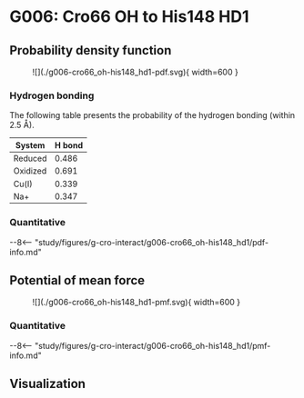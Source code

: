 # G006: Cro66 OH to His148 HD1

## Probability density function

<figure markdown>
![](./g006-cro66_oh-his148_hd1-pdf.svg){ width=600 }
</figure>

### Hydrogen bonding

The following table presents the probability of the hydrogen bonding (within 2.5 Å).

| System | H bond |
| ------ | ------ |
| Reduced | 0.486 |
| Oxidized | 0.691 |
| Cu(I) | 0.339 |
| Na+ | 0.347 |

### Quantitative

--8<-- "study/figures/g-cro-interact/g006-cro66_oh-his148_hd1/pdf-info.md"

## Potential of mean force

<figure markdown>
![](./g006-cro66_oh-his148_hd1-pmf.svg){ width=600 }
</figure>

### Quantitative

--8<-- "study/figures/g-cro-interact/g006-cro66_oh-his148_hd1/pmf-info.md"

## Visualization

<div id="reduced-view" class="mol-container"></div>
<script>
document.addEventListener('DOMContentLoaded', (event) => {
    const viewer = molstar.Viewer.create('reduced-view', {
        layoutIsExpanded: false,
        layoutShowControls: false,
        layoutShowRemoteState: false,
        layoutShowSequence: true,
        layoutShowLog: false,
        layoutShowLeftPanel: false,
        viewportShowExpand: true,
        viewportShowSelectionMode: true,
        viewportShowAnimation: false,
        pdbProvider: 'rcsb',
    }).then(viewer => {
        // viewer.loadStructureFromUrl("/analysis/005-rogfp-glh-md/data/traj/frame_106403.pdb", "pdb");
        viewer.loadSnapshotFromUrl("/misc/002-molstar-states/reduced-example.molj", "molj");
    });
});
</script>
